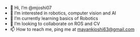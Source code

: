 - 👋 Hi, I’m @mjoshi07
- 👀 I’m interested in robotics, computer vision and AI
- 🌱 I’m currently learning basics of Robotics
- 💞️ I’m looking to collaborate on ROS and CV
- 📫 How to reach me, ping me at mayankjoshi63@gmail.com

<!---
mjoshi07/mjoshi07 is a ✨ special ✨ repository because its `README.md` (this file) appears on your GitHub profile.
You can click the Preview link to take a look at your changes.
--->
